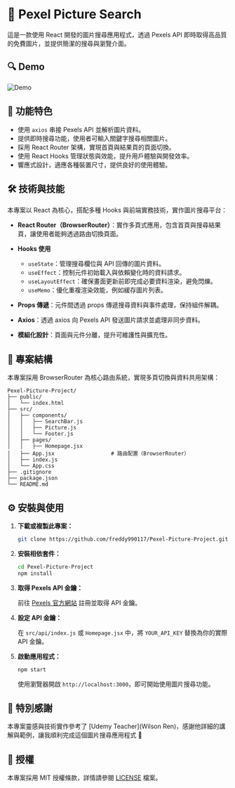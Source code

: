 # 📸 Pexel Picture Search

這是一款使用 React 開發的圖片搜尋應用程式，透過 Pexels API 即時取得高品質的免費圖片，並提供簡潔的搜尋與瀏覽介面。

## 🔍 Demo

![Demo](https://i.imgur.com/MWem72W.gif)

## 🚀 功能特色

* 使用 `axios` 串接 Pexels API 並解析圖片資料。
* 提供即時搜尋功能，使用者可輸入關鍵字搜尋相關圖片。
* 採用 React Router 架構，實現首頁與結果頁的頁面切換。
* 使用 React Hooks 管理狀態與效能，提升用戶體驗與開發效率。
* 響應式設計，適應各種裝置尺寸，提供良好的使用體驗。

## 🛠️ 技術與技能

本專案以 React 為核心，搭配多種 Hooks 與前端實務技術，實作圖片搜尋平台：

* **React Router（BrowserRouter）**：實作多頁式應用，包含首頁與搜尋結果頁，讓使用者能夠透過路由切換頁面。
* **Hooks 使用**

  * `useState`：管理搜尋欄位與 API 回傳的圖片資料。
  * `useEffect`：控制元件初始載入與依賴變化時的資料請求。
  * `useLayoutEffect`：確保畫面更新前即完成必要資料渲染，避免閃爍。
  * `useMemo`：優化重複渲染效能，例如緩存圖片列表。
* **Props 傳遞**：元件間透過 props 傳遞搜尋資料與事件處理，保持組件解耦。
* **Axios**：透過 axios 向 Pexels API 發送圖片請求並處理非同步資料。
* **模組化設計**：頁面與元件分離，提升可維護性與擴充性。

## 📂 專案結構

本專案採用 BrowserRouter 為核心路由系統，實現多頁切換與資料共用架構：

```
Pexel-Picture-Project/
├── public/
│   └── index.html
├── src/
│   ├── components/
│   │   ├── SearchBar.js        
│   │   ├── Picture.js          
│   │   └── Footer.js           
│   ├── pages/
│   │   ├── Homepage.jsx       
│   ├── App.jsx                  # 路由配置（BrowserRouter）
│   ├── index.js
│   └── App.css
├── .gitignore
├── package.json
└── README.md
```

## ⚙️ 安裝與使用

1. **下載或複製此專案：**

   ```bash
   git clone https://github.com/freddy990117/Pexel-Picture-Project.git
   ```

2. **安裝相依套件：**

   ```bash
   cd Pexel-Picture-Project
   npm install
   ```

3. **取得 Pexels API 金鑰：**

   前往 [Pexels 官方網站](https://www.pexels.com/api/) 註冊並取得 API 金鑰。

4. **設定 API 金鑰：**

   在 `src/api/index.js` 或 `Homepage.jsx` 中，將 `YOUR_API_KEY` 替換為你的實際 API 金鑰。

5. **啟動應用程式：**

   ```bash
   npm start
   ```

   使用瀏覽器開啟 `http://localhost:3000`，即可開始使用圖片搜尋功能。

## 🙏 特別感謝

本專案靈感與技術實作參考了 [Udemy Teacher](Wilson Ren)，感謝他詳細的講解與範例，讓我順利完成這個圖片搜尋應用程式 🙏

## 📄 授權

本專案採用 MIT 授權條款，詳情請參閱 [LICENSE](LICENSE) 檔案。
